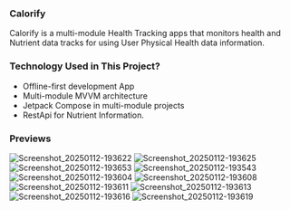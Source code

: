 ### Calorify
Calorify is a multi-module Health Tracking apps that monitors health and Nutrient data tracks for using User Physical Health data information.
 
### Technology Used in This Project?
- Offline-first development App
- Multi-module MVVM architecture
- Jetpack Compose in multi-module projects
- RestApi for Nutrient Information.

### Previews
![Screenshot_20250112-193622](https://github.com/user-attachments/assets/93d05519-8310-43c2-9fa5-bf4c7b4ff169)
![Screenshot_20250112-193625](https://github.com/user-attachments/assets/3c5b25d3-cdf0-4be7-8a21-61e0acbfb9f4)
![Screenshot_20250112-193653](https://github.com/user-attachments/assets/22126cb7-89c5-4831-9825-d3b9a99715a9)
![Screenshot_20250112-193543](https://github.com/user-attachments/assets/540bd37c-9358-4655-9b67-1ca568f02562)
![Screenshot_20250112-193604](https://github.com/user-attachments/assets/48b6ee1e-c235-4945-bb51-f5a87bfd0d17)
![Screenshot_20250112-193608](https://github.com/user-attachments/assets/e8a8cabc-2c0c-493e-a497-48beb3ea8435)
![Screenshot_20250112-193611](https://github.com/user-attachments/assets/3bd7e4ec-dc49-4d38-8577-8be0a53af84b)
![Screenshot_20250112-193613](https://github.com/user-attachments/assets/827e1344-0293-4931-bf06-4bf366eec4b1)
![Screenshot_20250112-193616](https://github.com/user-attachments/assets/6ea98354-57a7-42cf-a58c-61c2b3afe467)
![Screenshot_20250112-193619](https://github.com/user-attachments/assets/fc4213b3-0559-4547-91c7-c24724062220)


